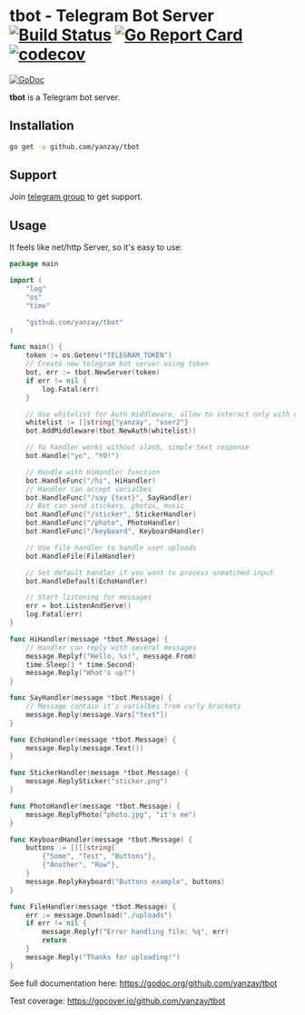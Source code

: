 # tbot - Telegram Bot Server [![Build Status](https://travis-ci.org/yanzay/tbot.svg?branch=master)](https://travis-ci.org/yanzay/tbot) [![Go Report Card](https://goreportcard.com/badge/github.com/yanzay/tbot)](https://goreportcard.com/report/github.com/yanzay/tbot) [![codecov](https://codecov.io/gh/yanzay/tbot/branch/master/graph/badge.svg)](https://codecov.io/gh/yanzay/tbot)
[![GoDoc](https://godoc.org/github.com/yanzay/tbot?status.svg)](https://godoc.org/github.com/yanzay/tbot)

**tbot** is a Telegram bot server.

## Installation

```bash
go get -u github.com/yanzay/tbot
```

## Support

Join [telegram group](https://t.me/tbotgo) to get support.

## Usage

It feels like net/http Server, so it's easy to use:

[embedmd]:# (examples/simple/main.go)
```go
package main

import (
	"log"
	"os"
	"time"

	"github.com/yanzay/tbot"
)

func main() {
	token := os.Getenv("TELEGRAM_TOKEN")
	// Create new telegram bot server using token
	bot, err := tbot.NewServer(token)
	if err != nil {
		log.Fatal(err)
	}

	// Use whitelist for Auth middleware, allow to interact only with user1 and user2
	whitelist := []string{"yanzay", "user2"}
	bot.AddMiddleware(tbot.NewAuth(whitelist))

	// Yo handler works without slash, simple text response
	bot.Handle("yo", "YO!")

	// Handle with HiHandler function
	bot.HandleFunc("/hi", HiHandler)
	// Handler can accept varialbes
	bot.HandleFunc("/say {text}", SayHandler)
	// Bot can send stickers, photos, music
	bot.HandleFunc("/sticker", StickerHandler)
	bot.HandleFunc("/photo", PhotoHandler)
	bot.HandleFunc("/keyboard", KeyboardHandler)

	// Use file handler to handle user uploads
	bot.HandleFile(FileHandler)

	// Set default handler if you want to process unmatched input
	bot.HandleDefault(EchoHandler)

	// Start listening for messages
	err = bot.ListenAndServe()
	log.Fatal(err)
}

func HiHandler(message *tbot.Message) {
	// Handler can reply with several messages
	message.Replyf("Hello, %s!", message.From)
	time.Sleep(1 * time.Second)
	message.Reply("What's up?")
}

func SayHandler(message *tbot.Message) {
	// Message contain it's varialbes from curly brackets
	message.Reply(message.Vars["text"])
}

func EchoHandler(message *tbot.Message) {
	message.Reply(message.Text())
}

func StickerHandler(message *tbot.Message) {
	message.ReplySticker("sticker.png")
}

func PhotoHandler(message *tbot.Message) {
	message.ReplyPhoto("photo.jpg", "it's me")
}

func KeyboardHandler(message *tbot.Message) {
	buttons := [][]string{
		{"Some", "Test", "Buttons"},
		{"Another", "Row"},
	}
	message.ReplyKeyboard("Buttons example", buttons)
}

func FileHandler(message *tbot.Message) {
	err := message.Download("./uploads")
	if err != nil {
		message.Replyf("Error handling file: %q", err)
		return
	}
	message.Reply("Thanks for uploading!")
}
```

See full documentation here: https://godoc.org/github.com/yanzay/tbot

Test coverage: https://gocover.io/github.com/yanzay/tbot
